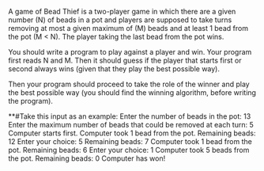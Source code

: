 A game of Bead Thief is a two-player game in which there are a given number (N) of beads in a pot and players are supposed to take turns removing at most a given maximum of (M) beads and at least 1 bead from the pot (M < N). The player taking the last bead from the pot wins.

You should write a program to play against a player and win. Your program first reads N and M. Then it should guess if the player that starts first or second always wins (given that they play the best possible way).  

Then your program should proceed to take the role of the winner and play the best possible way (you should find the winning algorithm, before writing the program).  

**#Take this input as an example:
Enter the number of beads in the pot: 13
Enter the maximum number of beads that could be removed at each turn: 5
Computer starts first.
Computer took 1 bead from the pot.
Remaining beads: 12
Enter your choice: 5
Remaining beads: 7
Computer took 1 bead from the pot.
Remaining beads: 6
Enter your choice: 1
Computer took 5 beads from the pot.
Remaining beads: 0
Computer has won!  
